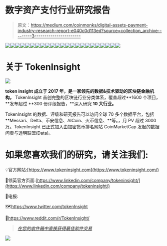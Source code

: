# 数字资产支付行业研究报告

> 原文：<https://medium.com/coinmonks/digital-assets-payment-industry-research-report-e040c0d113ed?source=collection_archive---------3----------------------->

![](img/2a39c18ef19b192f7eda4b415c9a9616.png)![](img/32b064be0b0a90e3ddb78b2a7c2fd89d.png)![](img/99f6942df6d5c57712b6938de715b33c.png)![](img/4889966771718b0dcdc096d766c1ccea.png)![](img/45e50b42d987fd073a35ab4e49f940c1.png)![](img/fa062c9aeb5c42acdf6ff1e941582278.png)![](img/e22fc86c58011efbafcc43f1cba8623b.png)![](img/46e6f571bd5286825a276f88f7e1c815.png)![](img/d6575abd58b987706e7680b1d7cdcc3c.png)![](img/7bbfde107dd3eb075eb2fba9aa2c5952.png)![](img/ae947830d05fa82c701f503dbafc4b5f.png)![](img/2419d401e656ff0bee042f4b110762de.png)![](img/2df6702e0d3df6baf672f4b1ea3ecb37.png)![](img/bd042ea1846c6be9e2e11cab678c8445.png)![](img/c23b18d5aa0042cf737ac4372fa09897.png)![](img/97e3aae2ccb19f8c4910e9dce6820a65.png)![](img/5fb3beeb25ac7b133e1befd81c216cd9.png)![](img/e20e7097508b99c06922a11694f9e575.png)![](img/c17cc71c0eeb39c0453c16950e0acae5.png)![](img/d521c30260af255680535ad7d0207992.png)![](img/9b484f57628a2450723920f2d0d7e508.png)![](img/d01f1629547ced7cd92fde6a6bd3c07d.png)![](img/bf66b2df0b96ae1a2d1878d52cd1196f.png)

# 关于 TokenInsight

![](img/e2d8e4095d017059c4b6038eb8c47723.png)

**token insight 成立于 2017 年，是一家领先的数据&技术驱动的区块链金融机构。** TokenInsight 首创完整的区块链行业分类体系，覆盖超过**1600 个项目，**发布超过 **300 份评级报告，**深入研究 **10 大行业。**

TokenInsight 的数据、评级和研究报告可以访问全球 70 多个数据平台，包括 **Messari、Delta、币安信息、AICoin、火币信息、**等。，月 PV 超过 3000 万。TokenInsight 已正式加入由加密货币排名网站 CoinMarketCap 发起的数据问责与透明联盟(Data)。

# 如果您喜欢我们的研究，请关注我们:

💡官方网站:[https://www.tokeninsight.com](https://www.tokeninsight.com/)

📌领英官方页面:[https://www.linkedin.com/company/tokeninsight/](https://www.linkedin.com/company/tokeninsight/)

🔎电报:

🗺https://www.twitter.com/tokenInsight

📕https://www.reddit.com/r/TokenInsight/

> [*在您的收件箱中直接获得最佳软件交易*](https://coincodecap.com/?utm_source=coinmonks)

[![](img/79abf6f3dd367708d9e6cec55896bd40.png)](https://coincodecap.com/?utm_source=coinmonks)